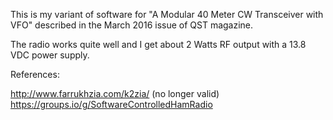 This is my variant of software for "A Modular 40 Meter CW Transceiver
with VFO" described in the March 2016 issue of QST magazine.

The radio works quite well and I get about 2 Watts RF output with a
13.8 VDC power supply.

References:

http://www.farrukhzia.com/k2zia/ (no longer valid)
https://groups.io/g/SoftwareControlledHamRadio
